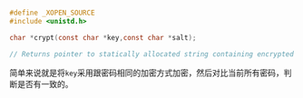 ```c

#define _XOPEN_SOURCE
#include <unistd.h>

char *crypt(const char *key,const char *salt);

// Returns pointer to statically allocated string containing encrypted password on success,or NULL on error.

```

简单来说就是将`key`采用跟密码相同的加密方式加密，然后对比当前所有密码，判断是否有一致的。